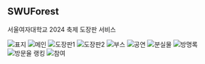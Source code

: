 ## SWUForest
서울여자대학교 2024 축제 도장판 서비스 
<br>

![표지](https://github.com/user-attachments/assets/8d1aae54-9ac1-4dc9-ae07-63f10ba183f5)
![메인](https://github.com/user-attachments/assets/8236e6de-7fb7-4732-8d62-1f33d70e17b4)
![도장판1](https://github.com/user-attachments/assets/8965c34c-136b-45fb-b8e5-24830030854b)
![도장판2](https://github.com/user-attachments/assets/07bbceac-4b0b-488f-8266-7c35083adb03)
![부스](https://github.com/user-attachments/assets/8340446c-da10-43fc-977c-185f4bbcd86e)
![공연](https://github.com/user-attachments/assets/a50e66f2-1b70-42da-ab69-392874e39d93)
![분실물](https://github.com/user-attachments/assets/8d108555-7d35-4321-8a3d-311fdf1be165)
![방명록](https://github.com/user-attachments/assets/b237ab27-4a76-4e37-8d3a-5d2dc1e8f8f8)
![방문율 랭킹](https://github.com/user-attachments/assets/e9e1b98d-2081-4b6b-885b-d7f27c43426e)
![참여](https://github.com/user-attachments/assets/d30176d0-ca3d-4a37-8675-0368f2b95578)

